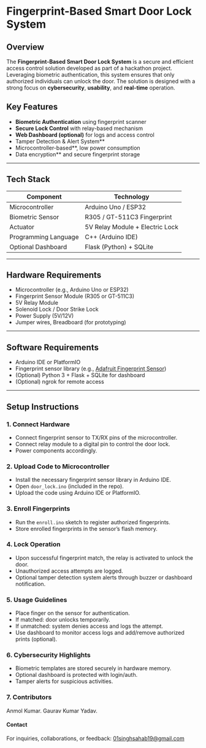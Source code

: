 # Fingerprint-Based Smart Door Lock System

## Overview

The **Fingerprint-Based Smart Door Lock System** is a secure and efficient access control solution developed as part of a hackathon project. Leveraging biometric authentication, this system ensures that only authorized individuals can unlock the door. The solution is designed with a strong focus on **cybersecurity**, **usability**, and **real-time** operation.

##  Key Features

- **Biometric Authentication** using fingerprint scanner
- **Secure Lock Control** with relay-based mechanism
- **Web Dashboard (optional)** for logs and access control
- Tamper Detection & Alert System**
- Microcontroller-based**, low power consumption
- Data encryption** and secure fingerprint storage

---

## Tech Stack

| Component             | Technology                    |
|----------------------|-------------------------------|
| Microcontroller       | Arduino Uno / ESP32           |
| Biometric Sensor      | R305 / GT-511C3 Fingerprint   |
| Actuator              | 5V Relay Module + Electric Lock |
| Programming Language  | C++ (Arduino IDE)             |
| Optional Dashboard    | Flask (Python) + SQLite       |

---

## Hardware Requirements

-  Microcontroller (e.g., Arduino Uno or ESP32)
-  Fingerprint Sensor Module (R305 or GT-511C3)
-  5V Relay Module
-  Solenoid Lock / Door Strike Lock
-  Power Supply (5V/12V)
-  Jumper wires, Breadboard (for prototyping)

---

##  Software Requirements

- Arduino IDE or PlatformIO
- Fingerprint sensor library (e.g., [Adafruit Fingerprint Sensor](https://github.com/adafruit/Adafruit-Fingerprint-Sensor-Library))
- (Optional) Python 3 + Flask + SQLite for dashboard
- (Optional) ngrok for remote access

---

##  Setup Instructions

### 1.  Connect Hardware

- Connect fingerprint sensor to TX/RX pins of the microcontroller.
- Connect relay module to a digital pin to control the door lock.
- Power components accordingly.

### 2.  Upload Code to Microcontroller

- Install the necessary fingerprint sensor library in Arduino IDE.
- Open `door_lock.ino` (included in the repo).
- Upload the code using Arduino IDE or PlatformIO.

### 3.  Enroll Fingerprints

- Run the `enroll.ino` sketch to register authorized fingerprints.
- Store enrolled fingerprints in the sensor’s flash memory.

### 4. Lock Operation

- Upon successful fingerprint match, the relay is activated to unlock the door.
- Unauthorized access attempts are logged.
- Optional tamper detection system alerts through buzzer or dashboard notification.

### 5. Usage Guidelines

- Place finger on the sensor for authentication.
- If matched: door unlocks temporarily.
- If unmatched: system denies access and logs the attempt.
- Use dashboard to monitor access logs and add/remove authorized prints (optional).

### 6. Cybersecurity Highlights

- Biometric templates are stored securely in hardware memory.
- Optional dashboard is protected with login/auth.
- Tamper alerts for suspicious activities.

### 7. Contributors
Anmol Kumar.
Gaurav Kumar Yadav.

#### Contact

For inquiries, collaborations, or feedback:
01singhsahab19@gmail.com

